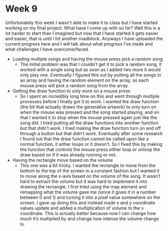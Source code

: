 # Week 9
Unfortunately this week I wasn’t able to make it to class but I have started working on my final project. What have I come up with so far? Well this is a lot harder to start than I imagined but now that I have started it gets easier and easier, that is until I hit another roadblock. Anyways I have uploaded the current progress here and I will talk about what progress I’ve made and what challenges I have overcome/faced.

* Loading multiple songs and having the mouse press pick a random song
	* The initial problem was that I couldn’t get it to pick a random song, it worked with a single song but as soon as I added two more it would only play one. Eventually I figured this out by putting all the songs in an array and having the random element on the array, so each mouse press will pick a random song from the array.
* Getting the draw function to only work on a mouse press
	* So I spent an incredibly long time on this and went through multiple processes before I finally got it to work. I wanted the draw function (the bit that actually draws the generative artwork) to only turn on when the mouse was pressed and the song started playing, and on that I wanted it to stop when the mouse pressed again just like the song did. I tried putting all the draw functions into another function but that didn’t work. I tried making the draw function turn on and off through a button but that didn’t work. Eventually after some research I found out that the draw function cannot be called upon like a normal function, it either loops or it doesn’t. So I fixed this by making the function that controls the mouse press either loop or unloop the draw based on if it was already running or not.
* Having the rectangle move based on the volume
	* This one was a bit tricky. I wanted the rectangle to move from the bottom to the top of the screen in a constant fashion but I wanted it to move along the x-axis based on the volume of the song. It wasn’t hard to extract the volume but it was hard to implement it into drawing the rectangle. I first tried using the map element and remapping what the volume gave me (since it gives it in a number between 0 and 1) and turning it into a pixel value somewhere on the screen. I gave up doing this and instead made x and y coordinate values update and added a multiplication of volume to the x coordinate. This is actually better because now I can change how much it’s multiplied by and change how intense the volume change is.
